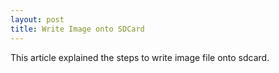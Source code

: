 ```yaml
---
layout: post
title: Write Image onto SDCard
---
```


This article explained the steps to write image file onto sdcard.

